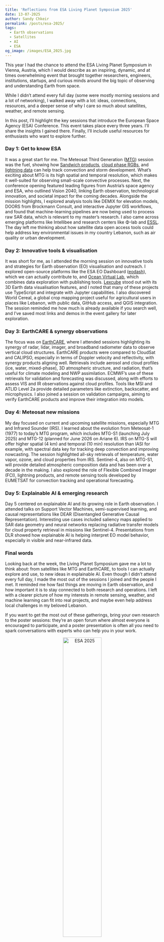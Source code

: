 ```yaml
---
title: 'Reflections from ESA Living Planet Symposium 2025'
date: 13-07-2025
author: Sandy Chkeir
permalink: /posts/esa-2025/
tags:
  - Earth observations
  - Satellites
  - AI
  - ESA
og_image: /images/ESA_2025.jpg
---
```

This year I had the chance to attend the ESA Living Planet Symposium in Vienna, Austria, which I would describe as an inspiring, dynamic, and at times overwhelming event that brought together researchers, engineers, institutions, startups, and curious minds around the big topic of observing and understanding Earth from space.


While I didn’t attend every full day (some were mostly morning sessions and a lot of networking), I walked away with a lot: ideas, connections, resources, and a deeper sense of why I care so much about satellites, weather, and remote sensing. 

In this post, I’ll highlight the key sessions that introduce the European Space Agency (ESA) Conference. This event takes place every three years. I’ll share the insights I gained there. Finally, I’ll include useful resources for enthusiasts who want to explore further.

### Day 1: Get to know ESA

It was a great start for me. The Meteosat Third Generation ([MTG](https://www.eumetsat.int/meteosat-third-generation)) session was the fuel, showing how [Sandwich products](https://user.eumetsat.int/resources/user-guides/sandwich-products-quick-guide), [cloud phase RGBs](https://eumetrain.org/sites/default/files/2023-01/CloudPhaseRGB.pdf), and [lightning data](https://user.eumetsat.int/resources/user-guides/using-mtg-lightning-imager-li-to-track-convective-storms) can help track convection and storm development. What’s exciting about MTG is its high spatial and temporal resolution, which makes it well-suited for observing small-scale convective processes. Next, the conference opening featured leading figures from Austria’s space agency and ESA, who outlined Vision 2040, linking Earth observation, technological innovation, and societal impact for the coming decades. Alongside the mission highlights, I explored analysis tools like DEMIX for elevation models, DOORS from Brockmann Consult, and interactive Jupyter GIS workflows, and found that machine-learning pipelines are now being used to process raw SAR data, which is relevant to my master’s research. I also came across emerging platforms like Intellibee and research centers like Φ-lab and [ESSL](https://www.essl.org/cms/). The day left me thinking about how satellite data open access tools could help address key environmental issues in my country Lebanon, such as air quality or urban development.

### Day 2: Innovative tools & visualisation
It was short for me, as I attended the morning session on innovative tools and strategies for Earth observation (EO) visualisation and outreach. I explored open-source platforms like the ESA EO Dashboard ([eodash](https://eodashboard.org/)), which we can actually contribute to, and [Ocean Virtual Lab](https://www.oceandatalab.com/ovl), which combines data exploration with publishing tools. [Lexcube](https://github.com/msoechting/lexcube) stood out with its 3D Earth data visualisation features, and I noted that many of these projects use TypeScript and integrate with Jupyter capabilities. I also discovered World Cereal, a global crop mapping project useful for agricultural users in places like Lebanon, with public data, GitHub access, and QGIS integration. The session reminded me how much is already available if you search well, and I’ve saved most links and demos in the event gallery for later exploration.

### Day 3: EarthCARE & synergy observations
The focus was on [EarthCARE](https://www.esa.int/Applications/Observing_the_Earth/FutureEO/EarthCARE), where I attended sessions highlighting its synergy of radar, lidar, imager, and broadband radiometer data to observe vertical cloud structures. EarthCARE products were compared to CloudSat and CALIPSO, especially in terms of Doppler velocity and reflectivity, with synergy products aligning well. Retrievals include aerosol and cloud profiles (ice, water, mixed-phase), 3D atmospheric structure, and radiation, that’s useful for climate modeling and NWP assimilation. ECMWF’s use of these retrievals for validation and forecasting was discussed, along with efforts to assess VIS and IR observations against cloud profiles. Tools like MSI and ATLID Level 2a provide detailed parameters like extinction, backscatter, and microphysics. I also joined a session on validation campaigns, aiming to verify EarthCARE products and improve their integration into models.

### Day 4: Meteosat new missions
My day focused on current and upcoming satellite missions, especially MTG and Infrared Sounder (IRS). I learned about the evolution from Meteosat-1 (1977) to today’s MTG program, which includes MTG-S1 (launching July 2025) and MTG-12 (planned for June 2026 on Ariane 6). IRS on MTG-S will offer higher spatial (4 km) and temporal (10 min) resolution than IASI for example, with spectral data key for tracking deep convection and improving nowcasting. The session highlighted all-sky retrievals of temperature, water vapor, ozone, and cloud properties from IRS. Sentinel-4, also on MTG-S1, will provide detailed atmospheric composition data and has been over a decade in the making. I also explored the role of Flexible Combined Imager (FCI), lightning products, and remote sensing tools developed by EUMETSAT for convection tracking and operational forecasting.

### Day 5: Explainable AI & emerging research
Day 5 centered on explainable AI and its growing role in Earth observation. I attended talks on Support Vector Machines, semi-supervised learning, and causal representations like DEAR (Disentangled Generative Causal Representation). Interesting use cases included saliency maps applied to SAR data geometry and neural networks replacing radiative transfer models for cloud property retrieval in missions like Sentinel-4. Presentations from DLR showed how explainable AI is helping interpret EO model behavior, especially in visible and near-infrared data.

### Final words
Looking back at the week, the Living Planet Symposium gave me a lot to think about: from satellites like MTG and EarthCARE, to tools I can actually explore and use, to new ideas in explainable AI. Even though I didn’t attend every full day, I made the most out of the sessions I joined and the people I met. It reminded me how fast things are moving in Earth observation, and how important it is to stay connected to both research and operations. I left with a clearer picture of how my interests in remote sensing, weather, and machine learning can fit into real projects, and maybe even help address local challenges in my beloved Lebanon. 

If you want to get the most out of these gatherings, bring your own research to the poster sessions: they’re an open forum where almost everyone is encouraged to participate, and a poster presentation is often all you need to spark conversations with experts who can help you in your work.

<p align="center">
<img src="/images/ESA_2025.jpg" alt="ESA 2025" style="width:50%;" />
</p>